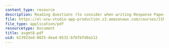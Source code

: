 ```yaml
---
content_type: resource
description: Reading Questions (to consider when writing Response Papers).
file: https://ol-ocw-studio-app-production.s3.amazonaws.com/courses/21h-342-the-royal-family-fall-2003/623923ed8025dea40532b76fbfd0a112_asgmt8.pdf
file_type: application/pdf
resourcetype: Document
title: asgmt8.pdf
uid: 623923ed-8025-dea4-0532-b76fbfd0a112
---
```

